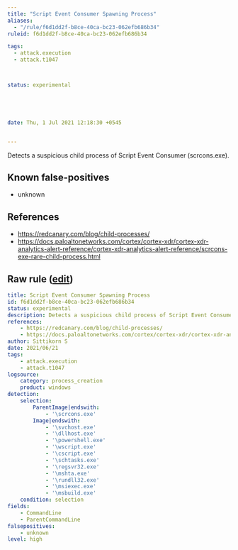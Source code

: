 ```yaml
---
title: "Script Event Consumer Spawning Process"
aliases:
  - "/rule/f6d1dd2f-b8ce-40ca-bc23-062efb686b34"
ruleid: f6d1dd2f-b8ce-40ca-bc23-062efb686b34

tags:
  - attack.execution
  - attack.t1047



status: experimental





date: Thu, 1 Jul 2021 12:18:30 +0545


---
```


Detects a suspicious child process of Script Event Consumer (scrcons.exe).

<!--more-->


## Known false-positives

* unknown



## References

* https://redcanary.com/blog/child-processes/
* https://docs.paloaltonetworks.com/cortex/cortex-xdr/cortex-xdr-analytics-alert-reference/cortex-xdr-analytics-alert-reference/scrcons-exe-rare-child-process.html


## Raw rule ([edit](https://github.com/SigmaHQ/sigma/edit/master/rules/windows/process_creation/proc_creation_win_script_event_consumer_spawn.yml))
```yaml
title: Script Event Consumer Spawning Process
id: f6d1dd2f-b8ce-40ca-bc23-062efb686b34
status: experimental
description: Detects a suspicious child process of Script Event Consumer (scrcons.exe).
references:
    - https://redcanary.com/blog/child-processes/
    - https://docs.paloaltonetworks.com/cortex/cortex-xdr/cortex-xdr-analytics-alert-reference/cortex-xdr-analytics-alert-reference/scrcons-exe-rare-child-process.html
author: Sittikorn S
date: 2021/06/21
tags:
    - attack.execution
    - attack.t1047
logsource:
    category: process_creation
    product: windows
detection:
    selection:
        ParentImage|endswith:
            - '\scrcons.exe'
        Image|endswith:
            - '\svchost.exe'
            - '\dllhost.exe'
            - '\powershell.exe'
            - '\wscript.exe'
            - '\cscript.exe'
            - '\schtasks.exe'
            - '\regsvr32.exe'
            - '\mshta.exe'
            - '\rundll32.exe'
            - '\msiexec.exe'
            - '\msbuild.exe'
    condition: selection
fields:
    - CommandLine
    - ParentCommandLine
falsepositives:
    - unknown
level: high

```
